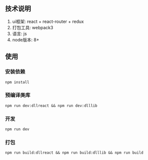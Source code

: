 ## 技术说明
1. ui框架: react + react-router + redux
2. 打包工具: webpack3
3. 语言: js
4. node版本: 8+

## 使用
### 安装依赖
    npm install
### 预编译类库
    npm run dev:dllreact && npm run dev:dlllib
### 开发
    npm run dev
### 打包
    npm run build:dllreact && npm run build:dlllib && npm run build